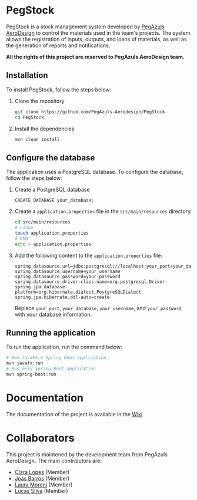 # PegStock  

PegStock is a stock management system developed by [PegAzuls AeroDesign](https://www.instagram.com/pegazulsaerodesign/) to control the materials used in the team's projects. The system allows the registration of inputs, outputs, and loans of materials, as well as the generation of reports and notifications.

**All the rights of this project are reserved to PegAzuls AeroDesign team.**


## Installation
To install PegStock, follow the steps below:

1. Clone the repository
    ```bash
    git clone https://github.com/PegAzuls-Aerodesign/PegStock
    cd PegStock
    ```

2. Install the dependencies
    ```bash
    mvn clean install
    ``` 

## Configure the database
The application uses a PostgreSQL database. To configure the database, follow the steps below:

1. Create a PostgreSQL database
    ```postgresql
    CREATE DATABASE your_database;
    ```

2. Create a `application.properties` file in the `src/main/resources` directory
    ```bash
    cd src/main/resources
    # Linux
    touch application.properties
    # CMD
    echo > application.properties
    ```

3. Add the following content to the `application.properties` file:
    ```properties
    spring.datasource.url=jdbc:postgresql://localhost:your_port/your_database
    spring.datasource.username=your_username
    spring.datasource.password=your_password
    spring.datasource.driver-class-name=org.postgresql.Driver
    spring.jpa.database-platform=org.hibernate.dialect.PostgreSQLDialect
    spring.jpa.hibernate.ddl-auto=create
    ```
    Replace `your_port`, `your_database`, `your_username`, and `your_password` with your database information.
    
## Running the application
To run the application, run the command below:  

```bash
# Run JavaFX + Spring Boot application
mvn javafx:run
# Run only Spring Boot application
mvn spring-boot:run
```

# Documentation
The documentation of the project is available in the [Wiki](link)


# Collaborators
This project is maintened by the development team from PegAzuls AeroDesign. The main contributors are:
- [Clara Lopes](https://github.com/ClaraLeticia) (Member)
- [Joás Barros](https://github.com/joas-barros) (Member)
- [Laura Moroni](https://github.com/lauramoroni) (Member)
- [Lucas Silva](https://github.com/Lucassilv7) (Member)
